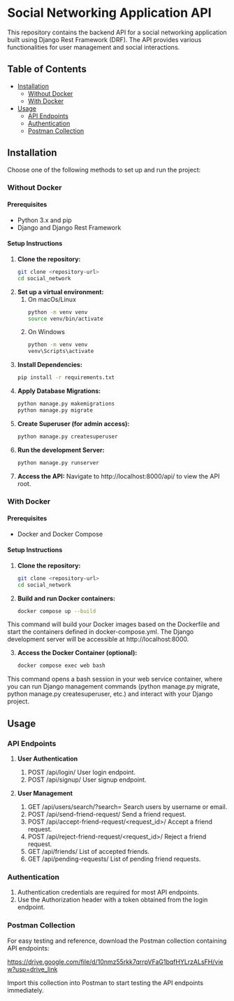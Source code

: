 # Social Networking Application API

This repository contains the backend API for a social networking application built using Django Rest Framework (DRF). The API provides various functionalities for user management and social interactions.

## Table of Contents

- [Installation](#installation)
  - [Without Docker](#without-docker)
  - [With Docker](#with-docker)
- [Usage](#usage)
  - [API Endpoints](#api-endpoints)
  - [Authentication](#authentication)
  - [Postman Collection](#postman-collection)

## Installation

Choose one of the following methods to set up and run the project:

### Without Docker

#### Prerequisites

- Python 3.x and pip
- Django and Django Rest Framework

#### Setup Instructions

1. **Clone the repository:**
   ```bash
   git clone <repository-url>
   cd social_network

2. **Set up a virtual environment:** 
   1. On macOs/Linux
       ```bash
      python -m venv venv
      source venv/bin/activate

   2. On Windows
      ```bash
      python -m venv venv
      venv\Scripts\activate

3. **Install Dependencies:**
    ```bash
    pip install -r requirements.txt

4. **Apply Database Migrations:**
    ```bash
    python manage.py makemigrations
    python manage.py migrate

5. **Create Superuser (for admin access):**
    ```bash
    python manage.py createsuperuser

6. **Run the development Server:**
    ```bash
    python manage.py runserver

7. **Access the API:**
    Navigate to http://localhost:8000/api/ to view the API root.
    

### With Docker

#### Prerequisites

- Docker and Docker Compose


#### Setup Instructions

1. **Clone the repository:**
   ```bash
   git clone <repository-url>
   cd social_network

2. **Build and run Docker containers:**
    ```bash
    docker compose up --build
This command will build your Docker images based on the Dockerfile and start the containers defined in docker-compose.yml. The Django development server will be accessible at http://localhost:8000.

3. **Access the Docker Container (optional):**
    ```bash
    docker compose exec web bash
This command opens a bash session in your web service container, where you can run Django management commands (python manage.py migrate, python manage.py createsuperuser, etc.) and interact with your Django project.


## Usage

### API Endpoints

1. **User Authentication**
   1. POST /api/login/ User login endpoint.
   2. POST /api/signup/ User signup endpoint.

2. **User Management**
   1. GET /api/users/search/?search=<query> Search users by username or email.
   2. POST /api/send-friend-request/ Send a friend request. 
   3. POST /api/accept-friend-request/<request_id>/ Accept a friend request. 
   4. POST /api/reject-friend-request/<request_id>/ Reject a friend request. 
   5. GET /api/friends/ List of accepted friends. 
   6. GET /api/pending-requests/ List of pending friend requests.


### Authentication

1. Authentication credentials are required for most API endpoints.
2. Use the Authorization header with a token obtained from the login endpoint.


### Postman Collection

For easy testing and reference, download the Postman collection containing API endpoints:

https://drive.google.com/file/d/10nmz55rkk7qrrpVFaG1bqfHYLrzALsFH/view?usp=drive_link

Import this collection into Postman to start testing the API endpoints immediately.